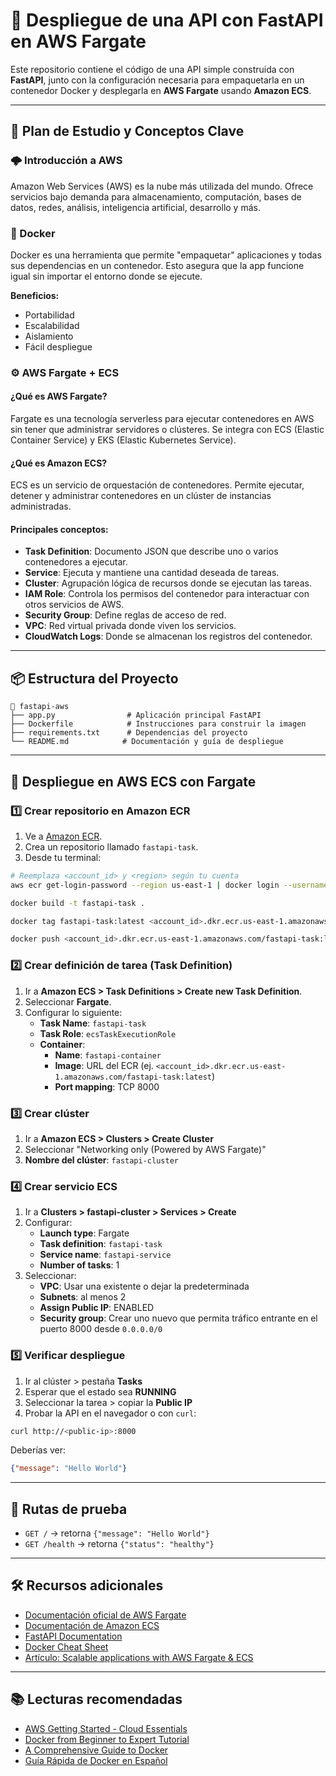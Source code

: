 # 🚀 Despliegue de una API con FastAPI en AWS Fargate

Este repositorio contiene el código de una API simple construida con **FastAPI**, junto con la configuración necesaria para empaquetarla en un contenedor Docker y desplegarla en **AWS Fargate** usando **Amazon ECS**.

---

## 🧠 Plan de Estudio y Conceptos Clave

### 🌩️ Introducción a AWS

Amazon Web Services (AWS) es la nube más utilizada del mundo. Ofrece servicios bajo demanda para almacenamiento, computación, bases de datos, redes, análisis, inteligencia artificial, desarrollo y más.

### 🐳 Docker

Docker es una herramienta que permite "empaquetar" aplicaciones y todas sus dependencias en un contenedor. Esto asegura que la app funcione igual sin importar el entorno donde se ejecute.

**Beneficios:**
- Portabilidad
- Escalabilidad
- Aislamiento
- Fácil despliegue

### ⚙️ AWS Fargate + ECS

#### ¿Qué es AWS Fargate?

Fargate es una tecnología serverless para ejecutar contenedores en AWS sin tener que administrar servidores o clústeres. Se integra con ECS (Elastic Container Service) y EKS (Elastic Kubernetes Service).

#### ¿Qué es Amazon ECS?

ECS es un servicio de orquestación de contenedores. Permite ejecutar, detener y administrar contenedores en un clúster de instancias administradas.

#### Principales conceptos:

- **Task Definition**: Documento JSON que describe uno o varios contenedores a ejecutar.
- **Service**: Ejecuta y mantiene una cantidad deseada de tareas.
- **Cluster**: Agrupación lógica de recursos donde se ejecutan las tareas.
- **IAM Role**: Controla los permisos del contenedor para interactuar con otros servicios de AWS.
- **Security Group**: Define reglas de acceso de red.
- **VPC**: Red virtual privada donde viven los servicios.
- **CloudWatch Logs**: Donde se almacenan los registros del contenedor.

---

## 📦 Estructura del Proyecto

```
📁 fastapi-aws
├── app.py                # Aplicación principal FastAPI
├── Dockerfile            # Instrucciones para construir la imagen
├── requirements.txt      # Dependencias del proyecto
└── README.md            # Documentación y guía de despliegue
```

---

## 🚀 Despliegue en AWS ECS con Fargate

### 1️⃣ Crear repositorio en Amazon ECR

1. Ve a [Amazon ECR](https://console.aws.amazon.com/ecr).
2. Crea un repositorio llamado `fastapi-task`.
3. Desde tu terminal:

```bash
# Reemplaza <account_id> y <region> según tu cuenta
aws ecr get-login-password --region us-east-1 | docker login --username AWS --password-stdin <account_id>.dkr.ecr.us-east-1.amazonaws.com

docker build -t fastapi-task .

docker tag fastapi-task:latest <account_id>.dkr.ecr.us-east-1.amazonaws.com/fastapi-task:latest

docker push <account_id>.dkr.ecr.us-east-1.amazonaws.com/fastapi-task:latest
```

### 2️⃣ Crear definición de tarea (Task Definition)

1. Ir a **Amazon ECS > Task Definitions > Create new Task Definition**.
2. Seleccionar **Fargate**.
3. Configurar lo siguiente:
   - **Task Name**: `fastapi-task`
   - **Task Role**: `ecsTaskExecutionRole`
   - **Container**:
     - **Name**: `fastapi-container`
     - **Image**: URL del ECR (ej. `<account_id>.dkr.ecr.us-east-1.amazonaws.com/fastapi-task:latest`)
     - **Port mapping**: TCP 8000

### 3️⃣ Crear clúster

1. Ir a **Amazon ECS > Clusters > Create Cluster**
2. Seleccionar "Networking only (Powered by AWS Fargate)"
3. **Nombre del clúster**: `fastapi-cluster`

### 4️⃣ Crear servicio ECS

1. Ir a **Clusters > fastapi-cluster > Services > Create**
2. Configurar:
   - **Launch type**: Fargate
   - **Task definition**: `fastapi-task`
   - **Service name**: `fastapi-service`
   - **Number of tasks**: 1
3. Seleccionar:
   - **VPC**: Usar una existente o dejar la predeterminada
   - **Subnets**: al menos 2
   - **Assign Public IP**: ENABLED
   - **Security group**: Crear uno nuevo que permita tráfico entrante en el puerto 8000 desde `0.0.0.0/0`

### 5️⃣ Verificar despliegue

1. Ir al clúster > pestaña **Tasks**
2. Esperar que el estado sea **RUNNING**
3. Seleccionar la tarea > copiar la **Public IP**
4. Probar la API en el navegador o con `curl`:

```bash
curl http://<public-ip>:8000
```

Deberías ver:

```json
{"message": "Hello World"}
```

---

## 🧪 Rutas de prueba

- `GET /` → retorna `{"message": "Hello World"}`
- `GET /health` → retorna `{"status": "healthy"}`

---

## 🛠️ Recursos adicionales

- [Documentación oficial de AWS Fargate](https://docs.aws.amazon.com/fargate/)
- [Documentación de Amazon ECS](https://docs.aws.amazon.com/ecs/)
- [FastAPI Documentation](https://fastapi.tiangolo.com/)
- [Docker Cheat Sheet](https://docs.docker.com/get-started/docker_cheatsheet.pdf)
- [Artículo: Scalable applications with AWS Fargate & ECS](https://aws.amazon.com/blogs/containers/)

---

## 📚 Lecturas recomendadas

- [AWS Getting Started - Cloud Essentials](https://aws.amazon.com/es/getting-started/cloud-essentials/)
- [Docker from Beginner to Expert Tutorial](https://medium.com/@techsuneel99/docker-from-beginner-to-expert-a-comprehensive-tutorial-5efec10c82ab)
- [A Comprehensive Guide to Docker](https://medium.com/@moraneus/a-comprehensive-guide-to-docker-286d6f3ad122)
- [Guía Rápida de Docker en Español](https://medium.com/@iamluisgb/gu%C3%ADa-r%C3%A1pida-de-docker-3069065fa629)
